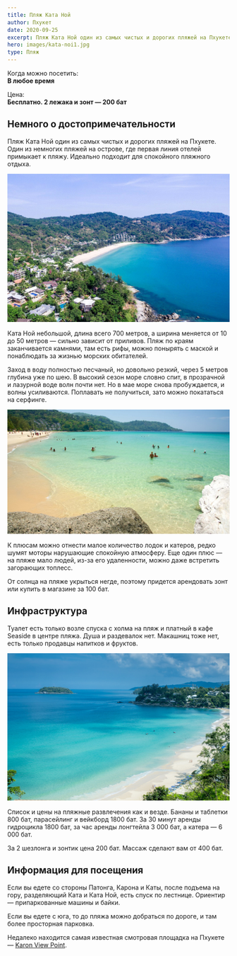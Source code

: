 ```yaml
---
title: Пляж Ката Ной
author: Пхукет
date: 2020-09-25
excerpt: Пляж Ката Ной один из самых чистых и дорогих пляжей на Пхукете. Один из немногих пляжей на острове, где первая линия отелей примыкает к пляжу. Идеально подходит для спокойного пляжного отдыха.
hero: images/kata-noi1.jpg
type: Пляж
---
```

Когда можно посетить:  
**В любое время**

Цена:  
**Бесплатно. 2 лежака и зонт — 200 бат**


## Немного о достопримечательности
Пляж Ката Ной один из самых чистых и дорогих пляжей на Пхукете. Один из немногих пляжей на острове, где первая линия отелей примыкает к пляжу. Идеально подходит для спокойного пляжного отдыха.

![Пляж Ката Ной  Kata Noi Beach](images/ophuket.ru-kata-noi.jpg "Источник ophuket.ru")

Ката Ной небольшой, длина всего 700 метров, а ширина меняется от 10 до 50 метров — сильно зависит от приливов. Пляж по краям заканчивается камнями, там есть рифы, можно понырять с маской и понаблюдать за жизнью морских обитателей.


Заход в воду полностью песчаный, но довольно резкий, через 5 метров глубина уже по шею. В высокий сезон море словно спит, в прозрачной и лазурной воде волн почти нет. Но в мае море снова пробуждается, и волны усиливаются. Поплавать не получиться, зато можно покататься на серфинге.

![Пляж Ката Ной  Kata Noi Beach](images/kata-noi-beach.jpg)

К плюсам можно отнести малое количество лодок и катеров, редко шумят моторы нарушающие спокойную атмосферу. Еще один плюс — на пляже мало людей, из-за его удаленности, можно даже встретить загорающих топлесс.


От солнца на пляже укрыться негде, поэтому придется арендовать зонт или купить в магазине за 100 бат. 


## Инфраструктура
Туалет есть только возле спуска с холма на пляж и платный в кафе Seaside в центре пляжа. Душа и раздевалок нет. Макашниц тоже нет, есть только продавцы напитков и фруктов. 

![Пляж Ката Ной  Kata Noi Beach](images/travel-room.com-beach-kata1.jpg "Источник travel-room.com")

Список и цены на пляжные развлечения как и везде. Бананы и таблетки 800 бат, парасейлинг и вейкборд 1800 бат. За 30 минут аренды гидроцикла 1800 бат, за час аренды лонгтейла 3 000 бат, а катера — 6 000 бат.


За 2 шезлонга и зонтик цена 200 бат. Массаж сделают вам от 400 бат.


## Информация для посещения
Если вы едете со стороны Патонга, Карона и Каты, после подъема на гору, разделяющий Ката и Ката Ной, есть спуск по лестнице. Ориентир —  припаркованные машины и байки.


Если вы едете с юга, то до пляжа можно добраться по дороге, и там более просторная парковка.

Недалеко находится самая известная смотровая площадка на Пхукете — [Karon View Point](https://we-travel.today/smotrovaya-ploshadka-karon/).  